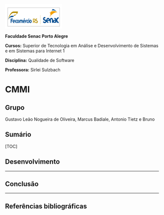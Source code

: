 ![Logotipo Senac](../img/senac.png)

**Faculdade Senac Porto Alegre**

**Cursos:** Superior de Tecnologia em Análise e Desenvolvimento de Sistemas e em Sistemas para Internet 1

**Disciplina:** Qualidade de Software

**Professora:** Sirlei Sulzbach

# CMMI

## Grupo

Gustavo Leão Nogueira de Oliveira, Marcus Badiale, Antonio Tietz e Bruno

 

## Sumário

[TOC]



## Desenvolvimento


---

## Conclusão

---

## Referências bibliográficas